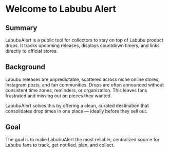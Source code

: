 # Welcome to Labubu Alert

## Summary
LabubuAlert is a public tool for collectors to stay on top of Labubu product drops. It tracks upcoming releases, displays countdown timers, and links directly to official stores.

## Background
Labubu releases are unpredictable, scattered across niche online stores, Instagram posts, and fan communities. Drops are often announced without consistent time zones, reminders, or organization. This leaves fans frustrated and missing out on pieces they wanted.

LabubuAlert solves this by offering a clean, curated destination that consolidates drop times in one place — ideally before they sell out.

## Goal
The goal is to make LabubuAlert the most reliable, centralized source for Labubu fans to track, get notified, plan, and collect.

